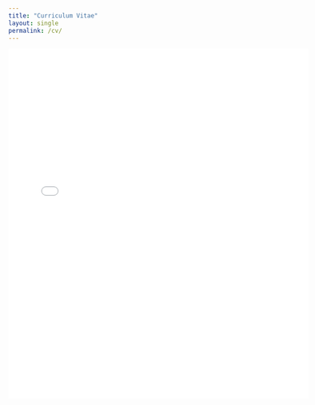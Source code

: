 ```yaml
---
title: "Curriculum Vitae"
layout: single
permalink: /cv/
---
```

<embed src="{{ site.baseurl }}/files/Evelene_Zhang CV.pdf" width="600" height="700" type='application/pdf'> 
